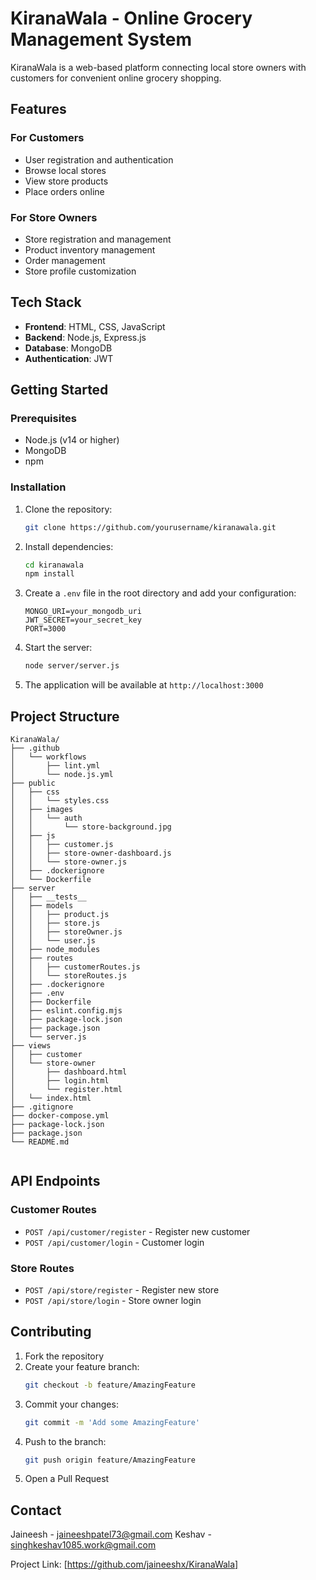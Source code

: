 # KiranaWala - Online Grocery Management System

KiranaWala is a web-based platform connecting local store owners with customers for convenient online grocery shopping.

## Features

### For Customers
- User registration and authentication
- Browse local stores
- View store products
- Place orders online

### For Store Owners
- Store registration and management
- Product inventory management
- Order management
- Store profile customization

## Tech Stack
- **Frontend**: HTML, CSS, JavaScript
- **Backend**: Node.js, Express.js
- **Database**: MongoDB
- **Authentication**: JWT

## Getting Started

### Prerequisites
- Node.js (v14 or higher)
- MongoDB
- npm

### Installation

1. Clone the repository:
   ```bash
   git clone https://github.com/yourusername/kiranawala.git
   ```
2. Install dependencies:
   ```bash
   cd kiranawala
   npm install
   ```
3. Create a `.env` file in the root directory and add your configuration:
   ```env
   MONGO_URI=your_mongodb_uri
   JWT_SECRET=your_secret_key
   PORT=3000
   ```
4. Start the server:
   ```bash
   node server/server.js
   ```
5. The application will be available at `http://localhost:3000`

## Project Structure
```
KiranaWala/
├── .github
│   └── workflows
│       ├── lint.yml
│       └── node.js.yml
├── public
│   ├── css
│   │   └── styles.css
│   ├── images
│   │   └── auth
│   │       └── store-background.jpg
│   ├── js
│   │   ├── customer.js
│   │   ├── store-owner-dashboard.js
│   │   └── store-owner.js
│   ├── .dockerignore
│   └── Dockerfile
├── server
│   ├── __tests__
│   ├── models
│   │   ├── product.js
│   │   ├── store.js
│   │   ├── storeOwner.js
│   │   └── user.js
│   ├── node_modules
│   ├── routes
│   │   ├── customerRoutes.js
│   │   └── storeRoutes.js
│   ├── .dockerignore
│   ├── .env
│   ├── Dockerfile
│   ├── eslint.config.mjs
│   ├── package-lock.json
│   ├── package.json
│   └── server.js
├── views
│   ├── customer
│   └── store-owner
│       ├── dashboard.html
│       ├── login.html
│       └── register.html
│   └── index.html
├── .gitignore
├── docker-compose.yml
├── package-lock.json
├── package.json
└── README.md


```

## API Endpoints

### Customer Routes
- `POST /api/customer/register` - Register new customer
- `POST /api/customer/login` - Customer login

### Store Routes
- `POST /api/store/register` - Register new store
- `POST /api/store/login` - Store owner login

## Contributing

1. Fork the repository
2. Create your feature branch:
   ```bash
   git checkout -b feature/AmazingFeature
   ```
3. Commit your changes:
   ```bash
   git commit -m 'Add some AmazingFeature'
   ```
4. Push to the branch:
   ```bash
   git push origin feature/AmazingFeature
   ```
5. Open a Pull Request


## Contact

Jaineesh - jaineeshpatel73@gmail.com
Keshav - singhkeshav1085.work@gmail.com

Project Link: [https://github.com/jaineeshx/KiranaWala]

